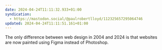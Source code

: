 ```yaml
---
date: 2024-04-24T11:11:32.933+01:00
syndication:
  - https://mastodon.social/@paulrobertlloyd/112325657295064746
updated: 2024-04-24T11:11:51.161+01:00
---
```


The only difference between web design in 2004 and 2024 is that websites are now painted using Figma instead of Photoshop.
